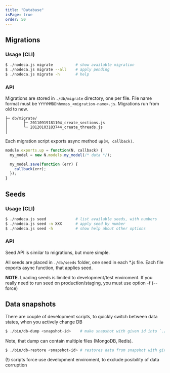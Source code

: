 ```yaml
---
title: "Database"
isPage: true
order: 50
---
```


Migrations
----------

### Usage (CLI)

``` bash
$ ./nodeca.js migrate          # show available migration
$ ./nodeca.js migrate --all    # apply pending
$ ./nodeca.js migrate -h       # help
```

### API

Migrations are stored in `./db/migrate` directory, one per file. File name
format must be `YYYYMMDDhhmmss_<migration-name>.js`. Migrations run from old
to new.

```
├─ db/migrate/
│       ├─ 20110919181104_create_sections.js
│       └─ 20120103183744_create_threads.js
│
```

Each migration script exports async method `up(N, callback)`.

``` javascript
module.exports.up = function(N, callback) {
  my_model = new N.models.my_model(/* data */);

  my_model.save(function (err) {
    callback(err);
  });
}

```

Seeds
-----

### Usage (CLI)

``` bash
$ ./nodeca.js seed             # list available seeds, with numbers
$ ./nodeca.js seed -n XXX      # apply seed by number
$ ./nodeca.js seed -h          # show help about other options
```

### API

Seed API is similar to migrations, but more simple.

All seeds are placed in `./db/seeds` folder, one seed in each *.js file. Each
file exports async function, that applies seed.

**NOTE**. Loading seeds is limited to development/test enviroment. If you really
need to run seed on production/staging, you must use option -f (--force)


Data snapshots
--------------

There are couple of development scripts, to quickly switch between data states,
when you actively change DB

``` bash
$ ./bin/db-dump <snapshot-id>    # make snapshot with given id into `./tmp`
```

Note, that dump can contain multiple files (MongoDB, Redis).

``` bash
$ ./bin/db-restore <snapshot-id> # restores data from snapshot with given id.
```

(!) scripts force use development enviroment, to exclude posibility of data
corruption
